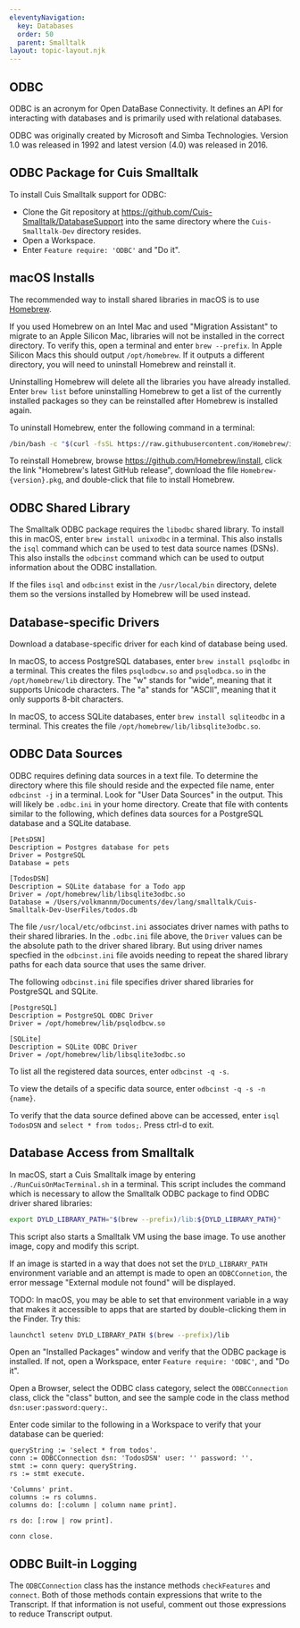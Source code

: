 ```yaml
---
eleventyNavigation:
  key: Databases
  order: 50
  parent: Smalltalk
layout: topic-layout.njk
---
```


## ODBC

ODBC is an acronym for Open DataBase Connectivity.
It defines an API for interacting with databases
and is primarily used with relational databases.

ODBC was originally created by Microsoft and Simba Technologies.
Version 1.0 was released in 1992 and
latest version (4.0) was released in 2016.

## ODBC Package for Cuis Smalltalk

To install Cuis Smalltalk support for ODBC:

- Clone the Git repository at https://github.com/Cuis-Smalltalk/DatabaseSupport
  into the same directory where the `Cuis-Smalltalk-Dev` directory resides.
- Open a Workspace.
- Enter `Feature require: 'ODBC'` and "Do it".

## macOS Installs

The recommended way to install shared libraries in macOS is to
use <a href="https://brew.sh" target="_blank">Homebrew</a>.

If you used Homebrew on an Intel Mac and
used "Migration Assistant" to migrate to an Apple Silicon Mac,
libraries will not be installed in the correct directory.
To verify this, open a terminal and enter `brew --prefix`.
In Apple Silicon Macs this should output `/opt/homebrew`.
If it outputs a different directory, you will need to
uninstall Homebrew and reinstall it.

Uninstalling Homebrew will delete all the libraries you have already installed.
Enter `brew list` before uninstalling Homebrew
to get a list of the currently installed packages
so they can be reinstalled after Homebrew is installed again.

To uninstall Homebrew, enter the following command in a terminal:

```bash
/bin/bash -c "$(curl -fsSL https://raw.githubusercontent.com/Homebrew/install/HEAD/uninstall.sh)"
```

To reinstall Homebrew, browse https://github.com/Homebrew/install,
click the link "Homebrew's latest GitHub release",
download the file `Homebrew-{version}.pkg`,
and double-click that file to install Homebrew.

## ODBC Shared Library

The Smalltalk ODBC package requires the `libodbc` shared library.
To install this in macOS, enter `brew install unixodbc` in a terminal.
This also installs the `isql` command
which can be used to test data source names (DSNs).
This also installs the `odbcinst` command
which can be used to output information about the ODBC installation.

If the files `isql` and `odbcinst` exist in the `/usr/local/bin` directory,
delete them so the versions installed by Homebrew will be used instead.

## Database-specific Drivers

Download a database-specific driver for each kind of database being used.

In macOS, to access PostgreSQL databases,
enter `brew install psqlodbc` in a terminal.
This creates the files `psqlodbcw.so` and `psqlodbca.so`
in the `/opt/homebrew/lib` directory.
The "w" stands for "wide", meaning that it supports Unicode characters.
The "a" stands for "ASCII", meaning that it only supports 8-bit characters.

In macOS, to access SQLite databases,
enter `brew install sqliteodbc` in a terminal.
This creates the file `/opt/homebrew/lib/libsqlite3odbc.so`.

## ODBC Data Sources

ODBC requires defining data sources in a text file.
To determine the directory where this file should reside
and the expected file name, enter `odbcinst -j` in a terminal.
Look for "User Data Sources" in the output.
This will likely be `.odbc.ini` in your home directory.
Create that file with contents similar to the following,
which defines data sources for a PostgreSQL database and a SQLite database.

```text
[PetsDSN]
Description = Postgres database for pets
Driver = PostgreSQL
Database = pets

[TodosDSN]
Description = SQLite database for a Todo app
Driver = /opt/homebrew/lib/libsqlite3odbc.so
Database = /Users/volkmannm/Documents/dev/lang/smalltalk/Cuis-Smalltalk-Dev-UserFiles/todos.db
```

The file `/usr/local/etc/odbcinst.ini` associates driver names
with paths to their shared libraries.
In the `.odbc.ini` file above, the `Driver` values
can be the absolute path to the driver shared library.
But using driver names specfied in the `odbcinst.ini` file
avoids needing to repeat the shared library paths
for each data source that uses the same driver.

The following `odbcinst.ini` file specifies driver shared libraries
for PostgreSQL and SQLite.

```text
[PostgreSQL]
Description = PostgreSQL ODBC Driver
Driver = /opt/homebrew/lib/psqlodbcw.so

[SQLite]
Description = SQLite ODBC Driver
Driver = /opt/homebrew/lib/libsqlite3odbc.so
```

To list all the registered data sources, enter `odbcinst -q -s`.

To view the details of a specific data source,
enter `odbcinst -q -s -n {name}`.

To verify that the data source defined above can be accessed,
enter `isql TodosDSN` and `select * from todos;`.
Press ctrl-d to exit.

## Database Access from Smalltalk

In macOS, start a Cuis Smalltalk image by entering
`./RunCuisOnMacTerminal.sh` in a terminal.
This script includes the command which is necessary to allow
the Smalltalk ODBC package to find ODBC driver shared libraries:

```bash
export DYLD_LIBRARY_PATH="$(brew --prefix)/lib:${DYLD_LIBRARY_PATH}"
```

This script also starts a Smalltalk VM using the base image.
To use another image, copy and modify this script.

If an image is started in a way that does not
set the `DYLD_LIBRARY_PATH` environment variable
and an attempt is made to open an `ODBCConnetion`,
the error message "External module not found" will be displayed.

TODO: In macOS, you may be able to set that environment variable
in a way that makes it accessible to apps that are started
by double-clicking them in the Finder. Try this:

```bash
launchctl setenv DYLD_LIBRARY_PATH $(brew --prefix)/lib
```

Open an "Installed Packages" window and
verify that the ODBC package is installed.
If not, open a Workspace, enter `Feature require: 'ODBC'`, and "Do it".

Open a Browser, select the ODBC class category,
select the `ODBCConnection` class, click the "class" button,
and see the sample code in the class method `dsn:user:password:query:`.

Enter code similar to the following in a Workspace
to verify that your database can be queried:

```smalltalk
queryString := 'select * from todos'.
conn := ODBCConnection dsn: 'TodosDSN' user: '' password: ''.
stmt := conn query: queryString.
rs := stmt execute.

'Columns' print.
columns := rs columns.
columns do: [:column | column name print].

rs do: [:row | row print].

conn close.
```

## ODBC Built-in Logging

The `ODBCConnection` class has the instance methods `checkFeatures` and `connect`.
Both of those methods contain expressions that write to the Transcript.
If that information is not useful,
comment out those expressions to reduce Transcript output.
